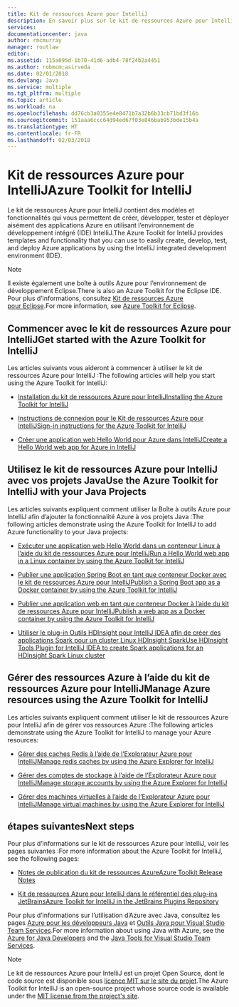 ```yaml
---
title: Kit de ressources Azure pour IntelliJ
description: En savoir plus sur le kit de ressources Azure pour IntelliJ.
services: 
documentationcenter: java
author: rmcmurray
manager: routlaw
editor: 
ms.assetid: 115a095d-1b70-41d6-adb4-78f24b2a4451
ms.author: robmcm;asirveda
ms.date: 02/01/2018
ms.devlang: Java
ms.service: multiple
ms.tgt_pltfrm: multiple
ms.topic: article
ms.workload: na
ms.openlocfilehash: dd76cb3a0355e4e8471b7a32b6b33cb71bd3f16b
ms.sourcegitcommit: 151aaa6ccc64d94ed67f03e846bab953bde15b4a
ms.translationtype: HT
ms.contentlocale: fr-FR
ms.lasthandoff: 02/03/2018
---
```

# <a name="azure-toolkit-for-intellij"></a><span data-ttu-id="fa537-103">Kit de ressources Azure pour IntelliJ</span><span class="sxs-lookup"><span data-stu-id="fa537-103">Azure Toolkit for IntelliJ</span></span>
<span data-ttu-id="fa537-104">Le kit de ressources Azure pour IntelliJ contient des modèles et fonctionnalités qui vous permettent de créer, développer, tester et déployer aisément des applications Azure en utilisant l’environnement de développement intégré (IDE) IntelliJ.</span><span class="sxs-lookup"><span data-stu-id="fa537-104">The Azure Toolkit for IntelliJ provides templates and functionality that you can use to easily create, develop, test, and deploy Azure applications by using the IntelliJ integrated development environment (IDE).</span></span>

> [!NOTE]
> 
> <span data-ttu-id="fa537-105">Il existe également une boîte à outils Azure pour l’environnement de développement Eclipse.</span><span class="sxs-lookup"><span data-stu-id="fa537-105">There is also an Azure Toolkit for the Eclipse IDE.</span></span> <span data-ttu-id="fa537-106">Pour plus d’informations, consultez [Kit de ressources Azure pour Eclipse](../eclipse/azure-toolkit-for-eclipse.md).</span><span class="sxs-lookup"><span data-stu-id="fa537-106">For more information, see [Azure Toolkit for Eclipse](../eclipse/azure-toolkit-for-eclipse.md).</span></span>
> 

## <a name="get-started-with-the-azure-toolkit-for-intellij"></a><span data-ttu-id="fa537-107">Commencer avec le kit de ressources Azure pour IntelliJ</span><span class="sxs-lookup"><span data-stu-id="fa537-107">Get started with the Azure Toolkit for IntelliJ</span></span>
<span data-ttu-id="fa537-108">Les articles suivants vous aideront à commencer à utiliser le kit de ressources Azure pour IntelliJ :</span><span class="sxs-lookup"><span data-stu-id="fa537-108">The following articles will help you start using the Azure Toolkit for IntelliJ:</span></span>

* [<span data-ttu-id="fa537-109">Installation du kit de ressources Azure pour IntelliJ</span><span class="sxs-lookup"><span data-stu-id="fa537-109">Installing the Azure Toolkit for IntelliJ</span></span>](azure-toolkit-for-intellij-installation.md)

* [<span data-ttu-id="fa537-110">Instructions de connexion pour le Kit de ressources Azure pour IntelliJ</span><span class="sxs-lookup"><span data-stu-id="fa537-110">Sign-in instructions for the Azure Toolkit for IntelliJ</span></span>](azure-toolkit-for-intellij-sign-in-instructions.md)

* [<span data-ttu-id="fa537-111">Créer une application web Hello World pour Azure dans IntelliJ</span><span class="sxs-lookup"><span data-stu-id="fa537-111">Create a Hello World web app for Azure in IntelliJ</span></span>](azure-toolkit-for-intellij-create-hello-world-web-app.md)

## <a name="use-the-azure-toolkit-for-intellij-with-your-java-projects"></a><span data-ttu-id="fa537-112">Utilisez le kit de ressources Azure pour IntelliJ avec vos projets Java</span><span class="sxs-lookup"><span data-stu-id="fa537-112">Use the Azure Toolkit for IntelliJ with your Java Projects</span></span>
<span data-ttu-id="fa537-113">Les articles suivants expliquent comment utiliser la Boîte à outils Azure pour IntelliJ afin d’ajouter la fonctionnalité Azure à vos projets Java :</span><span class="sxs-lookup"><span data-stu-id="fa537-113">The following articles demonstrate using the Azure Toolkit for IntelliJ to add Azure functionality to your Java projects:</span></span>

* [<span data-ttu-id="fa537-114">Exécuter une application web Hello World dans un conteneur Linux à l’aide du kit de ressources Azure pour IntelliJ</span><span class="sxs-lookup"><span data-stu-id="fa537-114">Run a Hello World web app in a Linux container by using the Azure Toolkit for IntelliJ</span></span>](azure-toolkit-for-intellij-hello-world-web-app-linux.md)

* [<span data-ttu-id="fa537-115">Publier une application Spring Boot en tant que conteneur Docker avec le kit de ressources Azure pour IntelliJ</span><span class="sxs-lookup"><span data-stu-id="fa537-115">Publish a Spring Boot app as a Docker container by using the Azure Toolkit for IntelliJ</span></span>](azure-toolkit-for-intellij-publish-spring-boot-docker-app.md)

* [<span data-ttu-id="fa537-116">Publier une application web en tant que conteneur Docker à l’aide du kit de ressources Azure pour IntelliJ</span><span class="sxs-lookup"><span data-stu-id="fa537-116">Publish a web app as a Docker container by using the Azure Toolkit for IntelliJ</span></span>](azure-toolkit-for-intellij-publish-as-docker-container.md)

* [<span data-ttu-id="fa537-117">Utiliser le plug-in Outils HDInsight pour IntelliJ IDEA afin de créer des applications Spark pour un cluster Linux HDInsight Spark</span><span class="sxs-lookup"><span data-stu-id="fa537-117">Use HDInsight Tools Plugin for IntelliJ IDEA to create Spark applications for an HDInsight Spark Linux cluster</span></span>](/azure/hdinsight/hdinsight-apache-spark-intellij-tool-plugin)

## <a name="manage-azure-resources-using-the-azure-toolkit-for-intellij"></a><span data-ttu-id="fa537-118">Gérer des ressources Azure à l’aide du kit de ressources Azure pour IntelliJ</span><span class="sxs-lookup"><span data-stu-id="fa537-118">Manage Azure resources using the Azure Toolkit for IntelliJ</span></span>
<span data-ttu-id="fa537-119">Les articles suivants expliquent comment utiliser le kit de ressources Azure pour IntelliJ afin de gérer vos ressources Azure :</span><span class="sxs-lookup"><span data-stu-id="fa537-119">The following articles demonstrate using the Azure Toolkit for IntelliJ to manage your Azure resources:</span></span>

* [<span data-ttu-id="fa537-120">Gérer des caches Redis à l’aide de l’Explorateur Azure pour IntelliJ</span><span class="sxs-lookup"><span data-stu-id="fa537-120">Manage redis caches by using the Azure Explorer for IntelliJ</span></span>](azure-toolkit-for-intellij-managing-redis-caches-using-azure-explorer.md)

* [<span data-ttu-id="fa537-121">Gérer des comptes de stockage à l’aide de l’Explorateur Azure pour IntelliJ</span><span class="sxs-lookup"><span data-stu-id="fa537-121">Manage storage accounts by using the Azure Explorer for IntelliJ</span></span>](azure-toolkit-for-intellij-managing-virtual-machines-using-azure-explorer.md)

* [<span data-ttu-id="fa537-122">Gérer des machines virtuelles à l’aide de l’Explorateur Azure pour IntelliJ</span><span class="sxs-lookup"><span data-stu-id="fa537-122">Manage virtual machines by using the Azure Explorer for IntelliJ</span></span>](azure-toolkit-for-intellij-managing-storage-accounts-using-azure-explorer.md)

## <a name="next-steps"></a><span data-ttu-id="fa537-123">étapes suivantes</span><span class="sxs-lookup"><span data-stu-id="fa537-123">Next steps</span></span>

<span data-ttu-id="fa537-124">Pour plus d’informations sur le kit de ressources Azure pour IntelliJ, voir les pages suivantes :</span><span class="sxs-lookup"><span data-stu-id="fa537-124">For more information about the Azure Toolkit for IntelliJ, see the following pages:</span></span>

* [<span data-ttu-id="fa537-125">Notes de publication du kit de ressources Azure</span><span class="sxs-lookup"><span data-stu-id="fa537-125">Azure Toolkit Release Notes</span></span>](https://github.com/Microsoft/azure-tools-for-java/releases)

* [<span data-ttu-id="fa537-126">Kit de ressources Azure pour IntelliJ dans le référentiel des plug-ins JetBrains</span><span class="sxs-lookup"><span data-stu-id="fa537-126">Azure Toolkit for IntelliJ in the JetBrains Plugins Repository</span></span>](https://plugins.jetbrains.com/plugin/8053-azure-toolkit-for-intellij)

<span data-ttu-id="fa537-127">Pour plus d’informations sur l’utilisation d’Azure avec Java, consultez les pages [Azure pour les développeurs Java](https://docs.microsoft.com/java/azure/) et [Outils Java pour Visual Studio Team Services](https://java.visualstudio.com/).</span><span class="sxs-lookup"><span data-stu-id="fa537-127">For more information about using Java with Azure, see the [Azure for Java Developers](https://docs.microsoft.com/java/azure/) and the [Java Tools for Visual Studio Team Services](https://java.visualstudio.com/).</span></span>

> [!NOTE]
> 
> <span data-ttu-id="fa537-128">Le kit de ressources Azure pour IntelliJ est un projet Open Source, dont le code source est disponible sous [licence MIT sur le site du projet](https://github.com/microsoft/azure-tools-for-java).</span><span class="sxs-lookup"><span data-stu-id="fa537-128">The Azure Toolkit for IntelliJ is an open-source project whose source code is available under the [MIT license from the project's site](https://github.com/microsoft/azure-tools-for-java).</span></span>
> 

<!-- [!INCLUDE [azure-toolkit-for-intellij-additional-resources](../includes/azure-toolkit-for-intellij-additional-resources.md)] -->

<!-- URL List -->

[Azure for Java Developers]: https://docs.microsoft.com/java/azure/
[Java Tools for Visual Studio Team Services]: https://java.visualstudio.com/

<!-- Temporarily Deprecated URLs -->

<!-- [Debug a Java Web App on Azure in IntelliJ]: ./app-service-web/app-service-web-debug-java-web-app-in-intellij.md -->
